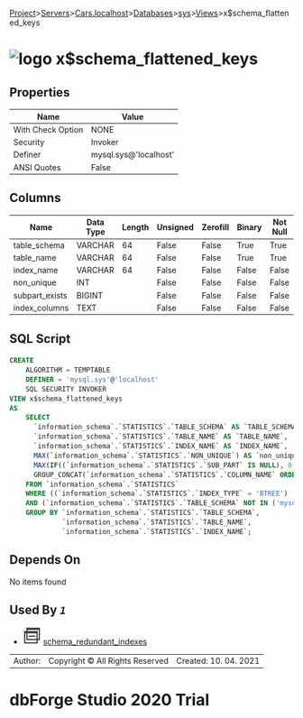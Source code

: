 [Project](../../../../../startpage.md)>[Servers](../../../../Servers.md)>[Cars.localhost](../../../Cars.localhost.md)>[Databases](../../Databases.md)>[sys](../sys.md)>[Views](Views.md)>x$schema_flattened_keys


# ![logo](../../../../../Images/view64.svg) x$schema_flattened_keys


## <a name="#Properties"></a>Properties
|Name|Value|
|---|---|
|With Check Option|NONE|
|Security|Invoker|
|Definer|mysql.sys@'localhost'|
|ANSI Quotes|False|


## <a name="#Columns"></a>Columns
|Name|Data Type|Length|Unsigned|Zerofill|Binary|Not Null|
|---|---|---|---|---|---|---|
|table_schema|VARCHAR|64|False|False|True|True|
|table_name|VARCHAR|64|False|False|True|True|
|index_name|VARCHAR|64|False|False|False|False|
|non_unique|INT||False|False|False|False|
|subpart_exists|BIGINT||False|False|False|False|
|index_columns|TEXT||False|False|False|False|

## <a name="#SqlScript"></a>SQL Script
```SQL
CREATE 
	ALGORITHM = TEMPTABLE
	DEFINER = 'mysql.sys'@'localhost'
	SQL SECURITY INVOKER
VIEW x$schema_flattened_keys
AS
	SELECT
	  `information_schema`.`STATISTICS`.`TABLE_SCHEMA` AS `TABLE_SCHEMA`,
	  `information_schema`.`STATISTICS`.`TABLE_NAME` AS `TABLE_NAME`,
	  `information_schema`.`STATISTICS`.`INDEX_NAME` AS `INDEX_NAME`,
	  MAX(`information_schema`.`STATISTICS`.`NON_UNIQUE`) AS `non_unique`,
	  MAX(IF((`information_schema`.`STATISTICS`.`SUB_PART` IS NULL), 0, 1)) AS `subpart_exists`,
	  GROUP_CONCAT(`information_schema`.`STATISTICS`.`COLUMN_NAME` ORDER BY `information_schema`.`STATISTICS`.`SEQ_IN_INDEX` ASC SEPARATOR ',') AS `index_columns`
	FROM `information_schema`.`STATISTICS`
	WHERE ((`information_schema`.`STATISTICS`.`INDEX_TYPE` = 'BTREE')
	AND (`information_schema`.`STATISTICS`.`TABLE_SCHEMA` NOT IN ('mysql', 'sys', 'INFORMATION_SCHEMA', 'PERFORMANCE_SCHEMA')))
	GROUP BY `information_schema`.`STATISTICS`.`TABLE_SCHEMA`,
	         `information_schema`.`STATISTICS`.`TABLE_NAME`,
	         `information_schema`.`STATISTICS`.`INDEX_NAME`;
```

## <a name="#DependsOn"></a>Depends On
No items found

## <a name="#UsedBy"></a>Used By _`1`_
- ![View](../../../../../Images/view.svg) [schema_redundant_indexes](schema_redundant_indexes.md)


||||
|---|---|---|
|Author: |Copyright © All Rights Reserved|Created: 10. 04. 2021|
# dbForge Studio 2020 Trial